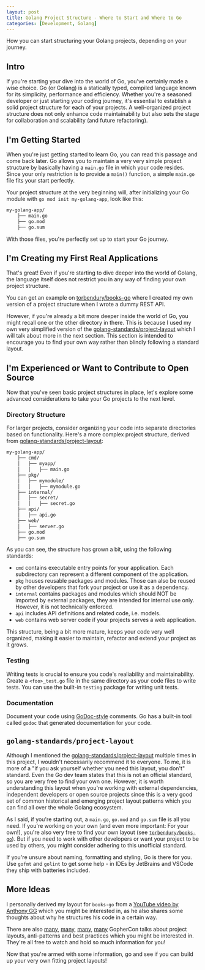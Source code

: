 ```yaml
---
layout: post
title: Golang Project Structure - Where to Start and Where to Go
categories: [Development, Golang]
---
```


How you can start structuring your Golang projects, depending on your journey.

## Intro

If you're starting your dive into the world of Go, you've certainly made a wise choice. Go (or Golang) is a statically typed, compiled language known for its simplicity, performance and efficiency.
Whether you're a seasoned developer or just starting your coding journey, it's essential to establish a solid project structure for each of your projects.
A well-organized project structure does not only enhance code maintainability but also sets the stage for collaboration and scalability (and future refactoring).

## I'm Getting Started

When you're just getting started to learn Go, you can read this passage and come back later. Go allows you to maintain a very very simple project structure by basically having a `main.go` file in which your code resides. Since your only restriction is to provide a `main()` function, a simple `main.go` file fits your start perfectly.

Your project structure at the very beginning will, after initializing your Go module with `go mod init my-golang-app`, look like this:

```bash
my-golang-app/
    ├── main.go
    ├── go.mod
    ├── go.sum
```

With those files, you're perfectly set up to start your Go journey.

## I'm Creating my First Real Applications

That's great! Even if you're starting to dive deeper into the world of Golang, the language itself does not restrict you in any way of finding your own project structure.

You can get an example on [torbendury/books-go](https://github.com/torbendury/books-go) where I created my own version of a project structure when I wrote a dummy REST API.

However, if you're already a bit more deeper inside the world of Go, you might recall one or the other directory in there. This is because I used my own very simplified version of the [golang-standards/project-layout](https://github.com/golang-standards/project-layout) which I will talk about more in the next section. This section is intended to encourage you to find your own way rather than blindly following a standard layout.

## I'm Experienced or Want to Contribute to Open Source

Now that you've seen basic project structures in place, let's explore some advanced considerations to take your Go projects to the next level.

### Directory Structure

For larger projects, consider organizing your code into separate directories based on functionality. Here's a more complex project structure, derived from [golang-standards/project-layout](https://github.com/golang-standards/project-layout):

```bash
my-golang-app/
    ├── cmd/
    │   ├── myapp/
    │   │   ├── main.go
    ├── pkg/
    │   ├── mymodule/
    │   │   ├── mymodule.go
    ├── internal/
    │   ├── secret/
    │   │   ├── secret.go
    ├── api/
    │   ├── api.go
    ├── web/
    │   ├── server.go
    ├── go.mod
    ├── go.sum
```

As you can see, the structure has grown a bit, using the following standards:

- `cmd` contains executable entry points for your application. Each subdirectory can represent a different component of the application.
- `pkg` houses reusable packages and modules. Those can also be reused by other developers that fork your project or use it as a dependency.
- `internal` contains packages and modules which should NOT be imported by external packages, they are intended for internal use only. However, it is not technically enforced.
- `api` includes API definitions and related code, i.e. models.
- `web` contains web server code if your projects serves a web application.

This structure, being a bit more mature, keeps your code very well organized, making it easier to maintain, refactor and extend your project as it grows.

### Testing

Writing tests is crucial to ensure you code's realiability and maintainability. Create a `<foo>_test.go` file in the same directory as your code files to write tests. You can use the built-in `testing` package for writing unit tests.

### Documentation

Document your code using [GoDoc-style](https://go.dev/blog/godoc) comments. Go has a built-in tool called `godoc` that generated documentation for your code.

## `golang-standards/project-layout`

Although I mentioned the [golang-standards/project-layout](https://github.com/golang-standards/project-layout) multiple times in this project, I wouldn't necessarily recommend it to everyone. To me, it is more of a "if you ask yourself whether you need this layout, you don't" standard. Even the Go dev team states that this is not an official standard, so you are very free to find your own one. However, it is worth understanding this layout when you're working with external dependencies, independent developers or open source projects since this is a very good set of common historical and emerging project layout patterns which you can find all over the whole Golang ecosystem.

As I said, if you're starting out, a `main.go`, `go.mod` and `go.sum` file is all you need. If you're working on your own (and even more important: For your own!), you're also very free to find your own layout (see [`torbendury/books-go`](https://github.com/torbendury/books-go)). But if you need to work with other developers or want your project to be used by others, you might consider adhering to this unofficial standard.

If you're unsure about naming, formatting and styling, Go is there for you. Use `gofmt` and `golint` to get some help - in IDEs by JetBrains and VSCode they ship with batteries included.

## More Ideas

I personally derived my layout for `books-go` from a [YouTube video by Anthony GG](https://www.youtube.com/watch?v=EqniGcAijDI) which you might be interested in, as he also shares some thoughts about why he structures his code in a certain way.

There are also [many](https://www.youtube.com/watch?v=PTE4VJIdHPg), [many](https://www.youtube.com/watch?v=MzTcsI6tn-0), [many](https://www.youtube.com/watch?v=oL6JBUk6tj0), [many](https://www.youtube.com/watch?v=ltqV6pDKZD8) GopherCon talks about project layouts, anti-patterns and best practices which you might be interested in. They're all free to watch and hold so much information for you!

Now that you're armed with some information, go and see if you can build up your very own fitting project layouts!
